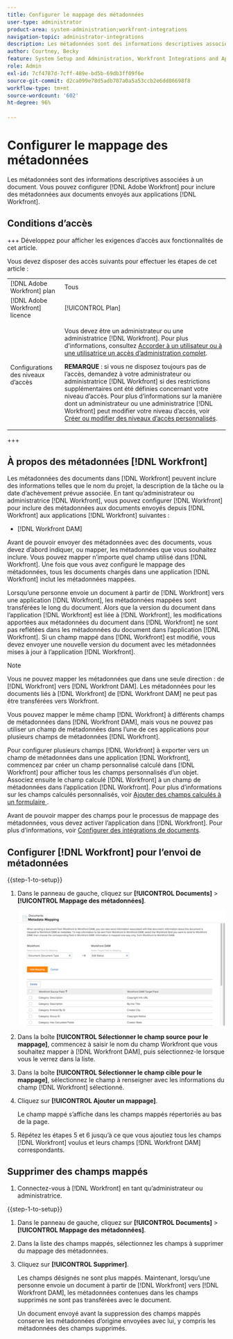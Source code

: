 ```yaml
---
title: Configurer le mappage des métadonnées
user-type: administrator
product-area: system-administration;workfront-integrations
navigation-topic: administrator-integrations
description: Les métadonnées sont des informations descriptives associées à un document. Vous pouvez configurer  [!DNL Adobe Workfront]  pour inclure des métadonnées aux documents envoyés aux applications  [!DNL Workfront] .
author: Courtney, Becky
feature: System Setup and Administration, Workfront Integrations and Apps
role: Admin
exl-id: 7cf4787d-7cff-489e-bd5b-69db3ff09f6e
source-git-commit: d2ca099e78d5adb707a0a5a53ccb2e6dd06698f8
workflow-type: tm+mt
source-wordcount: '602'
ht-degree: 96%

---
```


# Configurer le mappage des métadonnées

Les métadonnées sont des informations descriptives associées à un document. Vous pouvez configurer [!DNL Adobe Workfront] pour inclure des métadonnées aux documents envoyés aux applications [!DNL Workfront].

## Conditions d’accès

+++ Développez pour afficher les exigences d’accès aux fonctionnalités de cet article.

Vous devez disposer des accès suivants pour effectuer les étapes de cet article :

<table style="table-layout:auto"> 
 <col> 
 <col> 
 <tbody> 
  <tr> 
   <td role="rowheader">[!DNL Adobe Workfront] plan</td> 
   <td>Tous</td> 
  </tr> 
  <tr> 
   <td role="rowheader">[!DNL Adobe Workfront] licence</td> 
   <td>[!UICONTROL Plan]</td> 
  </tr> 
  <tr> 
   <td role="rowheader">Configurations des niveaux d’accès</td> 
   <td> <p>Vous devez être un administrateur ou une administratrice [!DNL Workfront]. Pour plus d’informations, consultez <a href="../../administration-and-setup/add-users/configure-and-grant-access/grant-a-user-full-administrative-access.md" class="MCXref xref">Accorder à un utilisateur ou à une utilisatrice un accès d’administration complet</a>.</p> <p><b>REMARQUE</b> : si vous ne disposez toujours pas de l’accès, demandez à votre administrateur ou administratrice [!DNL Workfront] si des restrictions supplémentaires ont été définies concernant votre niveau d’accès. Pour plus d’informations sur la manière dont un administrateur ou une administratrice [!DNL Workfront] peut modifier votre niveau d’accès, voir <a href="../../administration-and-setup/add-users/configure-and-grant-access/create-modify-access-levels.md" class="MCXref xref">Créer ou modifier des niveaux d’accès personnalisés</a>.</p> </td> 
  </tr> 
 </tbody> 
</table>

+++

## À propos des métadonnées [!DNL Workfront]

Les métadonnées des documents dans [!DNL Workfront] peuvent inclure des informations telles que le nom du projet, la description de la tâche ou la date d’achèvement prévue associée. En tant qu’administrateur ou administratrice [!DNL Workfront], vous pouvez configurer [!DNL Workfront] pour inclure des métadonnées aux documents envoyés depuis [!DNL Workfront] aux applications [!DNL Workfront] suivantes :

* [!DNL Workfront DAM]

Avant de pouvoir envoyer des métadonnées avec des documents, vous devez d’abord indiquer, ou mapper, les métadonnées que vous souhaitez inclure. Vous pouvez mapper n’importe quel champ utilisé dans [!DNL Workfront]. Une fois que vous avez configuré le mappage des métadonnées, tous les documents chargés dans une application [!DNL Workfront] inclut les métadonnées mappées.

Lorsqu’une personne envoie un document à partir de [!DNL Workfront] vers une application [!DNL Workfront], les métadonnées mappées sont transférées le long du document. Alors que la version du document dans l’application [!DNL Workfront] est liée à [!DNL Workfront], les modifications apportées aux métadonnées du document dans [!DNL Workfront] ne sont pas reflétées dans les métadonnées du document dans l’application [!DNL Workfront]. Si un champ mappé dans [!DNL Workfront] est modifié, vous devez envoyer une nouvelle version du document avec les métadonnées mises à jour à l’application [!DNL Workfront].

>[!NOTE]
>
>Vous ne pouvez mapper les métadonnées que dans une seule direction : de [!DNL Workfront] vers [!DNL Workfront DAM]. Les métadonnées pour les documents liés à [!DNL Workfront] de [!DNL Workfront DAM] ne peut pas être transférées vers Workfront.

Vous pouvez mapper le même champ [!DNL Workfront] à différents champs de métadonnées dans [!DNL Workfront DAM], mais vous ne pouvez pas utiliser un champ de métadonnées dans l’une de ces applications pour plusieurs champs de métadonnées [!DNL Workfront].

Pour configurer plusieurs champs [!DNL Workfront] à exporter vers un champ de métadonnées dans une application [!DNL Workfront], commencez par créer un champ personnalisé calculé dans [!DNL Workfront] pour afficher tous les champs personnalisés d’un objet. Associez ensuite le champ calculé [!DNL Workfront] à un champ de métadonnées dans l’application [!DNL Workfront]. Pour plus d’informations sur les champs calculés personnalisés, voir [ Ajouter des champs calculés à un formulaire ](/help/quicksilver/administration-and-setup/customize-workfront/create-manage-custom-forms/form-designer/design-a-form/add-a-calculated-field.md).

Avant de pouvoir mapper des champs pour le processus de mappage des métadonnées, vous devez activer l’application dans [!DNL Workfront]. Pour plus d’informations, voir [Configurer des intégrations de documents](../../administration-and-setup/configure-integrations/configure-document-integrations.md).

## Configurer [!DNL Workfront] pour l’envoi de métadonnées

{{step-1-to-setup}}

1. Dans le panneau de gauche, cliquez sur **[!UICONTROL Documents]** > **[!UICONTROL Mappage des métadonnées]**.

   ![Mappage des métadonnées](assets/metadata-mapping.png)

1. Dans la boîte **[!UICONTROL Sélectionner le champ source pour le mappage]**, commencez à saisir le nom du champ Workfront que vous souhaitez mapper à [!DNL Workfront DAM], puis sélectionnez-le lorsque vous le verrez dans la liste.
1. Dans la boîte **[!UICONTROL Sélectionner le champ cible pour le mappage]**, sélectionnez le champ à renseigner avec les informations du champ [!DNL Workfront] sélectionné.

1. Cliquez sur **[!UICONTROL Ajouter un mappage]**.

   Le champ mappé s’affiche dans les champs mappés répertoriés au bas de la page.

1. Répétez les étapes 5 et 6 jusqu’à ce que vous ajoutiez tous les champs [!DNL Workfront] voulus et leurs champs [!DNL Workfront DAM] correspondants.

## Supprimer des champs mappés

1. Connectez-vous à [!DNL Workfront] en tant qu’administrateur ou administratrice.

{{step-1-to-setup}}

1. Dans le panneau de gauche, cliquez sur **[!UICONTROL Documents]** > **[!UICONTROL Mappage des métadonnées]**.

1. Dans la liste des champs mappés, sélectionnez les champs à supprimer du mappage des métadonnées.
1. Cliquez sur **[!UICONTROL Supprimer]**.

   Les champs désignés ne sont plus mappés. Maintenant, lorsqu’une personne envoie un document à partir de [!DNL Workfront] vers [!DNL Workfront DAM], les métadonnées contenues dans les champs supprimés ne sont pas transférées avec le document.

   Un document envoyé avant la suppression des champs mappés conserve les métadonnées d’origine envoyées avec lui, y compris les métadonnées des champs supprimés.

